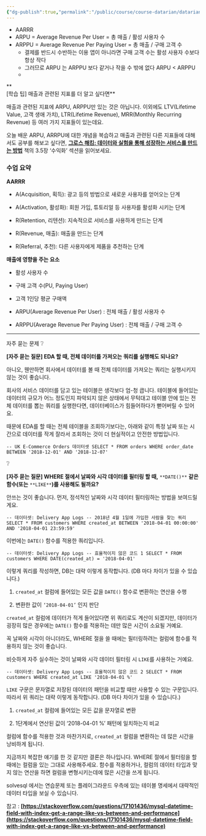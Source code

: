 ```yaml
---
{"dg-publish":true,"permalink":"/public/course/course-datarian/datarian-week-4/","created":"2024-12-06T05:31:14.165+09:00","updated":"2025-08-29T16:08:45.673+09:00"}
---
```


- AARRR
- ARPU = Average Revenue Per User = 총 매출 / 활성 사용자 수
- ARPPU = Average Revenue Per Paying User = 총 매출 / 구매 고객 수 
	- 결제를 반드시 수반하는 이용 앱이 아니라면 구매 고객 수는 활성 사용자 수보다 항상 작다 
	- 그러므로 ARPU 는 ARPPU 보다 같거나 작을 수 밖에 없다 ARPU  < ARPPU 
	- 

**  
[학습 팁] 매출과 관련된 지표를 더 알고 싶다면**

매출과 관련된 지표에 ARPU, ARPPU만 있는 것은 아닙니다. 이외에도 LTV(Lifetime Value, 고객 생애 가치), LTR(Lifetime Revenue), MRR(Monthly Recurring Revenue) 등 여러 가지 지표들이 있는데요.

오늘 배운 ARPU, ARRPU에 대한 개념을 복습하고 매출과 관련된 다른 지표들에 대해서도 공부를 해보고 싶다면, **[그로스 해킹: 데이터와 실험을 통해 성장하는 서비스를 만드는 방법](http://www.yes24.com/Product/Goods/96576416)** 책의 3.5장 ‘수익화’ 섹션을 읽어보세요.


### 수업 요약

**AARRR**

- A(Acquisition, 획득): 광고 등의 방법으로 새로운 사용자를 얻어오는 단계

- A(Activation, 활성화): 회원 가입, 튜토리얼 등 사용자를 활성화 시키는 단계

- R(Retention, 리텐션): 지속적으로 서비스를 사용하게 만드는 단계

- R(Revenue, 매출): 매출을 만드는 단계

- R(Referral, 추천): 다른 사용자에게 제품을 추천하는 단계

**매출에 영향을 주는 요소**

- 활성 사용자 수

- 구매 고객 수(PU, Paying User)

- 고객 1인당 평균 구매액

- ARPU(Average Revenue Per User) : 전체 매출 / 활성 사용자 수
- ARPPU(Average Revenue Per Paying User) : 전체 매출 / 구매 고객 수



---

자주 묻는 문제
❔

**[자주 묻는 질문] EDA 할 때, 전체 데이터를 가져오는 쿼리를 실행해도 되나요?**

아니오, 웬만하면 회사에서 데이터를 볼 때 전체 데이터를 가져오는 쿼리는 실행시키지 않는 것이 좋습니다.

회사의 서비스 데이터를 담고 있는 테이블은 생각보다 엄-청 큽니다. 테이블에 들어있는 데이터의 규모가 어느 정도인지 파악되지 않은 상태에서 무턱대고 테이블 안에 있는 전체 데이터를 뽑는 쿼리를 실행한다면, 데이터베이스가 힘들어하다가 뻗어버릴 수 있어요.

때문에 EDA를 할 때는 전체 테이블을 조회하기보다는, 아래와 같이 특정 날짜 또는 시간으로 데이터를 작게 잘라서 조회하는 것이 더 현실적이고 안전한 방법입니다.

`-- UK E-Commerce Orders 데이터셋 SELECT * FROM orders WHERE order_date BETWEEN '2018-12-01' AND '2018-12-07'`

❔

**[자주 묻는 질문] WHERE 절에서 날짜와 시각 데이터를 필터링 할 때,** `**DATE()**` **같은 함수(또는** `**LIKE**`**)를 사용해도 될까요?**

안쓰는 것이 좋습니다. 먼저, 정석적인 날짜와 시각 데이터 필터링하는 방법을 보여드릴게요.

`-- 데이터셋: Delivery App Logs -- 2018년 4월 1일에 가입한 사람을 찾는 쿼리 SELECT * FROM customers WHERE created_at BETWEEN '2018-04-01 00:00:00' AND '2018-04-01 23:59:59'`

이번에는 `DATE()` 함수를 적용한 쿼리입니다.

`-- 데이터셋: Delivery App Logs -- 효율적이지 않은 코드 1 SELECT * FROM customers WHERE DATE(created_at) = '2018-04-01'`

이렇게 쿼리를 작성하면, DB는 대략 이렇게 동작합니다. (DB 마다 차이가 있을 수 있습니다.)

1. `created_at` 컬럼에 들어있는 모든 값을 `DATE()` 함수로 변환하는 연산을 수행

2. 변환한 값이 `‘2018-04-01’` 인지 판단

`created_at` 컬럼에 데이터가 적게 들어있다면 위 쿼리로도 계산이 되겠지만, 데이터가 굉장히 많은 경우에는 `DATE()` 함수를 적용하는 데만 많은 시간이 소요될 거예요.

꼭 날짜와 시각이 아니더라도, WHERE 절을 쓸 때에는 필터링하려는 컬럼에 함수를 적용하지 않는 것이 좋습니다.

비슷하게 자주 실수하는 것이 날짜와 시각 데이터 필터링 시 `LIKE`를 사용하는 거예요.

`-- 데이터셋: Delivery App Logs -- 효율적이지 않은 코드 2 SELECT * FROM customers WHERE created_at LIKE '2018-04-01 %'`

`LIKE` 구문은 문자열로 저장된 데이터의 패턴을 비교할 때만 사용할 수 있는 구문입니다. 따라서 위 쿼리는 대략 이렇게 동작합니다. (DB 마다 차이가 있을 수 있습니다.)

1. `created_at` 컬럼에 들어있는 모든 값을 문자열로 변환

2. 1단계에서 연산된 값이 ‘2018-04-01 %’ 패턴에 일치하는지 비교

컬럼에 함수를 적용한 것과 마찬가지로, `created_at` 컬럼을 변환하는 데 많은 시간을 낭비하게 됩니다.

지금까지 복잡한 얘기를 한 것 같지만 결론은 하나입니다. WHERE 절에서 필터링을 할 때에는 컬럼을 있는 그대로 사용해주세요. 함수를 적용하거나, 컬럼의 데이터 타입과 맞지 않는 연산을 하면 컬럼을 변형시키는데에 많은 시간을 쓰게 됩니다.

solvesql 에서는 연습문제 또는 플레이그라운드 우측에 있는 테이블 명세에서 대략적인 데이터 타입을 보실 수 있습니다.

참고 : **[https://stackoverflow.com/questions/17101436/mysql-datetime-field-with-index-get-a-range-like-vs-between-and-performance](https://stackoverflow.com/questions/17101436/mysql-datetime-field-with-index-get-a-range-like-vs-between-and-performance)**
